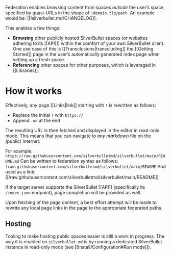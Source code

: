 Federation enables _browsing_ content from spaces _outside_ the user’s space, specified by quasi-URLs in the shape of `!domain.tld/path`. An example would be: [[!silverbullet.md/CHANGELOG]].

This enables a few things:

* **Browsing** other publicly hosted SilverBullet spaces (or websites adhering to its [[API]]) within the comfort of your own SilverBullet client. One use case of this is [[Transclusions|transcluding]] the [[Getting Started]] page in the user’s automatically generated index page when setting up a fresh space.
* **Referencing** other spaces for other purposes, which is leveraged in [[Libraries]].

# How it works
Effectively, any page [[Links|link]] starting with `!` is rewritten as follows:

* Replace the initial `!` with `https://`
* Append `.md` at the end

The resulting URL is then fetched and displayed in the editor in read-only mode. This means that you can navigate to _any markdown_ file on the (public) Internet.

For example: `https://raw.githubusercontent.com/silverbulletmd/silverbullet/main/README.md`
Can be written to federation syntax as follows: `!raw.githubusercontent.com/silverbulletmd/silverbullet/main/README`
And used as a link: [[!raw.githubusercontent.com/silverbulletmd/silverbullet/main/README]]

If the target server supports the SilverBullet [[API]] (specifically its `/index.json` endpoint), page completion will be provided as well.

Upon fetching of the page content, a best effort attempt will be made to rewrite any local page links in the page to the appropriate federated paths.

## Hosting
Tooling to make hosting public spaces easier is still a work in progress. The way it is enabled on `silverbullet.md` is by running a dedicated SilverBullet instance in read-only mode (see [[Install/Configuration#Run mode]]).
